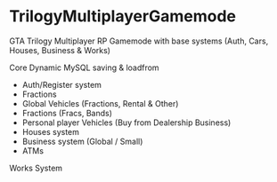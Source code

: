# TrilogyMultiplayerGamemode
GTA Trilogy Multiplayer RP Gamemode with base systems (Auth, Cars, Houses, Business &amp; Works)



Core Dynamic MySQL saving & loadfrom

- Auth/Register system
- Fractions
- Global Vehicles (Fractions, Rental & Other)
- Fractions (Fracs, Bands)
- Personal player Vehicles (Buy from Dealership Business)
- Houses system
- Business system (Global / Small)
- ATMs


Works System
